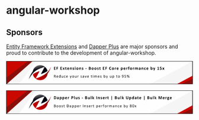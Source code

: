 angular-workshop
================

## Sponsors

[Entity Framework Extensions](https://entityframework-extensions.net/?utm_source=khellang&utm_medium=angular-workshop) and [Dapper Plus](https://dapper-plus.net/?utm_source=khellang&utm_medium=angular-workshop) are major sponsors and proud to contribute to the development of angular-workshop.

[![Entity Framework Extensions](https://raw.githubusercontent.com/khellang/khellang/refs/heads/master/.github/entity-framework-extensions-sponsor.png)](https://entityframework-extensions.net/bulk-insert?utm_source=khellang&utm_medium=angular-workshop)

[![Dapper Plus](https://raw.githubusercontent.com/khellang/khellang/refs/heads/master/.github/dapper-plus-sponsor.png)](https://dapper-plus.net/bulk-insert?utm_source=khellang&utm_medium=angular-workshop)
